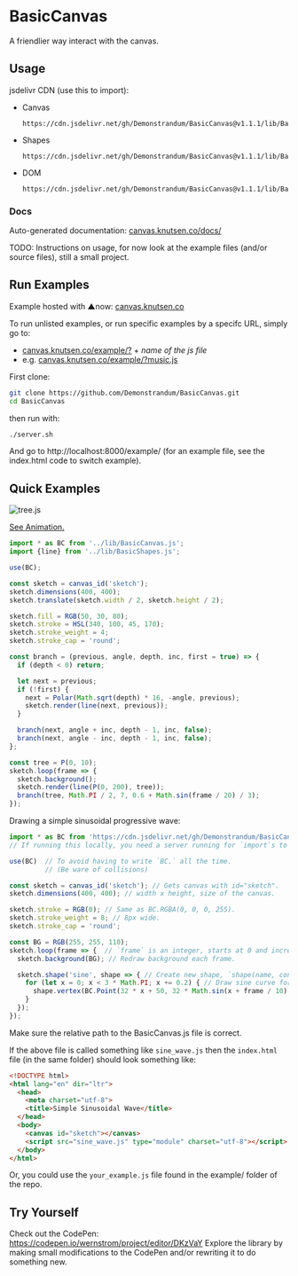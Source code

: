 # BasicCanvas
A friendlier way interact with the canvas.

## Usage
jsdelivr CDN (use this to import):
- Canvas
  ```
  https://cdn.jsdelivr.net/gh/Demonstrandum/BasicCanvas@v1.1.1/lib/BasicCanvas.js
  ```
- Shapes
  ```
  https://cdn.jsdelivr.net/gh/Demonstrandum/BasicCanvas@v1.1.1/lib/BasicShapes.js
  ```
- DOM
  ```
  https://cdn.jsdelivr.net/gh/Demonstrandum/BasicCanvas@v1.1.1/lib/BasicDOM.js
  ```
### Docs

Auto-generated documentation: [canvas.knutsen.co/docs/](https://canvas.knutsen.co/docs/)

TODO: Instructions on usage, for now look at the example files (and/or source files), still a small project.


## Run Examples
Example hosted with ▲now: [canvas.knutsen.co](https://canvas.knutsen.co/example/)

To run unlisted examples, or run specific examples by a specifc URL, simply go to:
- [canvas.knutsen.co/example/?](https://canvas.knutsen.co/example/?) + _name of the js file_
- e.g. [canvas.knutsen.co/example/?music.js](https://canvas.knutsen.co/example/?music.js)

First clone:
```sh
git clone https://github.com/Demonstrandum/BasicCanvas.git
cd BasicCanvas
```
then run with:
```sh
./server.sh
```
And go to http://localhost:8000/example/ (for an example file, see the index.html code to switch example).

## Quick Examples
![tree.js](https://user-images.githubusercontent.com/26842759/54957430-a7a08580-4f4a-11e9-8928-7477b41ca01e.png)

[See Animation.](https://canvas.knutsen.co/example/?tree.js)

```js
import * as BC from '../lib/BasicCanvas.js';
import {line} from '../lib/BasicShapes.js';

use(BC);

const sketch = canvas_id('sketch');
sketch.dimensions(400, 400);
sketch.translate(sketch.width / 2, sketch.height / 2);

sketch.fill = RGB(50, 30, 80);
sketch.stroke = HSL(340, 100, 45, 170);
sketch.stroke_weight = 4;
sketch.stroke_cap = 'round';

const branch = (previous, angle, depth, inc, first = true) => {
  if (depth < 0) return;

  let next = previous;
  if (!first) {
    next = Polar(Math.sqrt(depth) * 16, -angle, previous);
    sketch.render(line(next, previous));
  }

  branch(next, angle + inc, depth - 1, inc, false);
  branch(next, angle - inc, depth - 1, inc, false);
};

const tree = P(0, 10);
sketch.loop(frame => {
  sketch.background();
  sketch.render(line(P(0, 200), tree));
  branch(tree, Math.PI / 2, 7, 0.6 + Math.sin(frame / 20) / 3);
});
```

Drawing a simple sinusoidal progressive wave:
```js
import * as BC from 'https://cdn.jsdelivr.net/gh/Demonstrandum/BasicCanvas@v1.1.1/lib/BasicCanvas.js';
// If running this locally, you need a server running for `import`s to work, (for now).

use(BC)  // To avoid having to write `BC.` all the time.
         // (Be ware of collisions)

const sketch = canvas_id('sketch'); // Gets canvas with id="sketch".
sketch.dimensions(400, 400); // width x height, size of the canvas.

sketch.stroke = RGB(0); // Same as BC.RGBA(0, 0, 0, 255).
sketch.stroke_weight = 8; // 8px wide.
sketch.stroke_cap = 'round';

const BG = RGB(255, 255, 110);
sketch.loop(frame => {  // `frame` is an integer, starts at 0 and increments for every frame drawn.
  sketch.background(BG); // Redraw background each frame.

  sketch.shape('sine', shape => { // Create new shape, `shape(name, construction of shape callback)`
    for (let x = 0; x < 3 * Math.PI; x += 0.2) { // Draw sine curve for this frame, next frame will be different
      shape.vertex(BC.Point(32 * x + 50, 32 * Math.sin(x + frame / 10) + 200));
    }
  });
});
```
Make sure the relative path to the BasicCanvas.js file is correct.

If the above file is called something like `sine_wave.js` then the `index.html` file (in the same folder) should look something like:
```html
<!DOCTYPE html>
<html lang="en" dir="ltr">
  <head>
    <meta charset="utf-8">
    <title>Simple Sinusoidal Wave</title>
  </head>
  <body>
    <canvas id="sketch"></canvas>
    <script src="sine_wave.js" type="module" charset="utf-8"></script>
  </body>
</html>
```
Or, you could use the `your_example.js` file found in the example/ folder of the repo.


## Try Yourself
Check out the CodePen: https://codepen.io/wernstrom/project/editor/DKzVaY
Explore the library by making small modifications to the CodePen and/or rewriting it to do something new.
